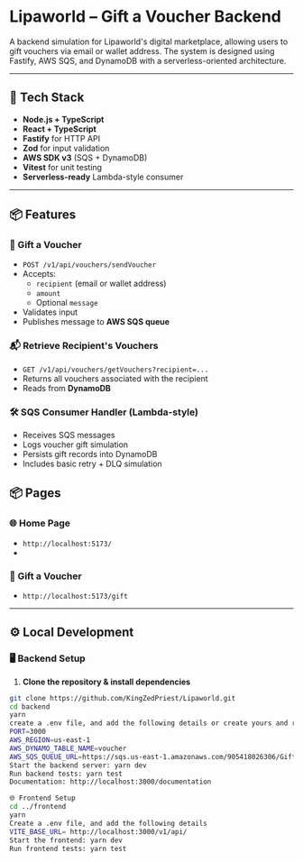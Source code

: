 # Lipaworld – Gift a Voucher Backend

A backend simulation for Lipaworld's digital marketplace, allowing users to gift vouchers via email or wallet address. The system is designed using Fastify, AWS SQS, and DynamoDB with a serverless-oriented architecture.

---

## 🔧 Tech Stack

- **Node.js + TypeScript**
- **React + TypeScript**
- **Fastify** for HTTP API
- **Zod** for input validation
- **AWS SDK v3** (SQS + DynamoDB)
- **Vitest** for unit testing
- **Serverless-ready** Lambda-style consumer

---

## 📦 Features

### 🎁 Gift a Voucher
- `POST /v1/api/vouchers/sendVoucher`
- Accepts:
  - `recipient` (email or wallet address)
  - `amount`
  - Optional `message`
- Validates input
- Publishes message to **AWS SQS queue**

### 📬 Retrieve Recipient's Vouchers
- `GET /v1/api/vouchers/getVouchers?recipient=...`
- Returns all vouchers associated with the recipient
- Reads from **DynamoDB**

### 🛠️ SQS Consumer Handler (Lambda-style)
- Receives SQS messages
- Logs voucher gift simulation
- Persists gift records into DynamoDB
- Includes basic retry + DLQ simulation


## 📦 Pages

### 🌐 Home Page
- `http://localhost:5173/`
- 
### 🎁 Gift a Voucher
- `http://localhost:5173/gift`

---

## ⚙️ Local Development

### 🖥 Backend Setup

1. **Clone the repository & install dependencies**
```bash
git clone https://github.com/KingZedPriest/Lipaworld.git
cd backend
yarn
create a .env file, and add the following details or create yours and replace them accordingly
PORT=3000
AWS_REGION=us-east-1
AWS_DYNAMO_TABLE_NAME=voucher
AWS_SQS_QUEUE_URL=https://sqs.us-east-1.amazonaws.com/905418026306/GiftVoucher
Start the backend server: yarn dev
Run backend tests: yarn test
Documentation: http://localhost:3000/documentation

🌐 Frontend Setup
cd ../frontend
yarn
Create a .env file, and add the following details
VITE_BASE_URL= http://localhost:3000/v1/api/
Start the frontend: yarn dev
Run frontend tests: yarn test